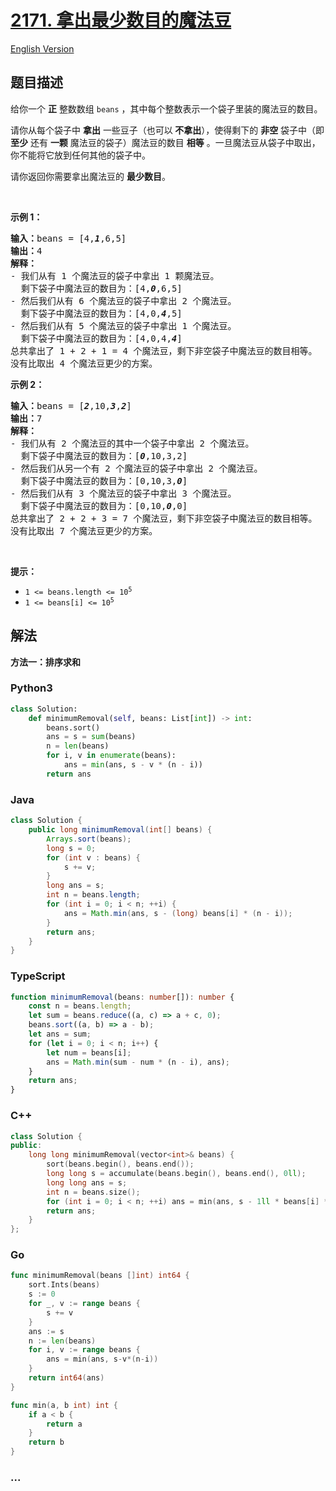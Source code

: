 # [2171. 拿出最少数目的魔法豆](https://leetcode.cn/problems/removing-minimum-number-of-magic-beans)

[English Version](/solution/2100-2199/2171.Removing%20Minimum%20Number%20of%20Magic%20Beans/README_EN.md)

## 题目描述

<!-- 这里写题目描述 -->

<p>给你一个 <strong>正</strong>&nbsp;整数数组&nbsp;<code>beans</code>&nbsp;，其中每个整数表示一个袋子里装的魔法豆的数目。</p>

<p>请你从每个袋子中&nbsp;<strong>拿出</strong>&nbsp;一些豆子（也可以<strong>&nbsp;不拿出</strong>），使得剩下的 <strong>非空</strong> 袋子中（即 <strong>至少</strong>&nbsp;还有 <strong>一颗</strong>&nbsp;魔法豆的袋子）魔法豆的数目&nbsp;<strong>相等</strong>&nbsp;。一旦魔法豆从袋子中取出，你不能将它放到任何其他的袋子中。</p>

<p>请你返回你需要拿出魔法豆的 <strong>最少数目</strong>。</p>

<p>&nbsp;</p>

<p><strong>示例 1：</strong></p>

<pre><b>输入：</b>beans = [4,<em><strong>1</strong></em>,6,5]
<b>输出：</b>4
<b>解释：</b>
- 我们从有 1 个魔法豆的袋子中拿出 1 颗魔法豆。
  剩下袋子中魔法豆的数目为：[4,<em><b>0</b></em>,6,5]
- 然后我们从有 6 个魔法豆的袋子中拿出 2 个魔法豆。
  剩下袋子中魔法豆的数目为：[4,0,<em><strong>4</strong></em>,5]
- 然后我们从有 5 个魔法豆的袋子中拿出 1 个魔法豆。
  剩下袋子中魔法豆的数目为：[4,0,4,<em><b>4</b></em>]
总共拿出了 1 + 2 + 1 = 4 个魔法豆，剩下非空袋子中魔法豆的数目相等。
没有比取出 4 个魔法豆更少的方案。
</pre>

<p><strong>示例 2：</strong></p>

<pre><b>输入：</b>beans = [<em><strong>2</strong></em>,10,<em><strong>3</strong></em>,<em><strong>2</strong></em>]
<b>输出：</b>7
<strong>解释：</strong>
- 我们从有 2 个魔法豆的其中一个袋子中拿出 2 个魔法豆。
  剩下袋子中魔法豆的数目为：[<em><strong>0</strong></em>,10,3,2]
- 然后我们从另一个有 2 个魔法豆的袋子中拿出 2 个魔法豆。
  剩下袋子中魔法豆的数目为：[0,10,3,<em><strong>0</strong></em>]
- 然后我们从有 3 个魔法豆的袋子中拿出 3 个魔法豆。
  剩下袋子中魔法豆的数目为：[0,10,<em><strong>0</strong></em>,0]
总共拿出了 2 + 2 + 3 = 7 个魔法豆，剩下非空袋子中魔法豆的数目相等。
没有比取出 7 个魔法豆更少的方案。
</pre>

<p>&nbsp;</p>

<p><strong>提示：</strong></p>

<ul>
	<li><code>1 &lt;= beans.length &lt;= 10<sup>5</sup></code></li>
	<li><code>1 &lt;= beans[i] &lt;= 10<sup>5</sup></code></li>
</ul>

## 解法

<!-- 这里可写通用的实现逻辑 -->

**方法一：排序求和**

<!-- tabs:start -->

### **Python3**

<!-- 这里可写当前语言的特殊实现逻辑 -->

```python
class Solution:
    def minimumRemoval(self, beans: List[int]) -> int:
        beans.sort()
        ans = s = sum(beans)
        n = len(beans)
        for i, v in enumerate(beans):
            ans = min(ans, s - v * (n - i))
        return ans
```

### **Java**

<!-- 这里可写当前语言的特殊实现逻辑 -->

```java
class Solution {
    public long minimumRemoval(int[] beans) {
        Arrays.sort(beans);
        long s = 0;
        for (int v : beans) {
            s += v;
        }
        long ans = s;
        int n = beans.length;
        for (int i = 0; i < n; ++i) {
            ans = Math.min(ans, s - (long) beans[i] * (n - i));
        }
        return ans;
    }
}
```

### **TypeScript**

```ts
function minimumRemoval(beans: number[]): number {
    const n = beans.length;
    let sum = beans.reduce((a, c) => a + c, 0);
    beans.sort((a, b) => a - b);
    let ans = sum;
    for (let i = 0; i < n; i++) {
        let num = beans[i];
        ans = Math.min(sum - num * (n - i), ans);
    }
    return ans;
}
```

### **C++**

```cpp
class Solution {
public:
    long long minimumRemoval(vector<int>& beans) {
        sort(beans.begin(), beans.end());
        long long s = accumulate(beans.begin(), beans.end(), 0ll);
        long long ans = s;
        int n = beans.size();
        for (int i = 0; i < n; ++i) ans = min(ans, s - 1ll * beans[i] * (n - i));
        return ans;
    }
};
```

### **Go**

```go
func minimumRemoval(beans []int) int64 {
	sort.Ints(beans)
	s := 0
	for _, v := range beans {
		s += v
	}
	ans := s
	n := len(beans)
	for i, v := range beans {
		ans = min(ans, s-v*(n-i))
	}
	return int64(ans)
}

func min(a, b int) int {
	if a < b {
		return a
	}
	return b
}
```

### **...**

```

```

<!-- tabs:end -->
